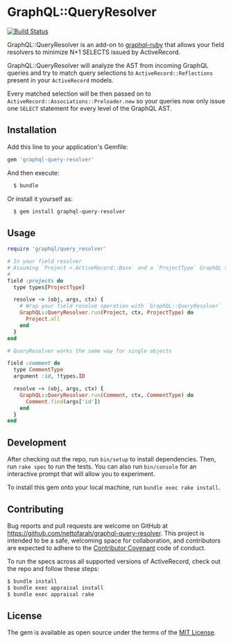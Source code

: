 # GraphQL::QueryResolver
[![Build Status](https://travis-ci.org/nettofarah/graphql-query-resolver.svg?branch=master)](https://travis-ci.org/nettofarah/graphql-query-resolver)

GraphQL::QueryResolver is an add-on to [graphql-ruby](https://github.com/rmosolgo/graphql-ruby)
that allows your field resolvers to minimize N+1 SELECTS issued by ActiveRecord.

GraphQL::QueryResolver will analyze the AST from incoming GraphQL queries and
try to match query selections to `ActiveRecord::Reflections` present in your
`ActiveRecord` models.

Every matched selection will be then passed on to
`ActiveRecord::Associations::Preloader.new` so your queries now only issue
one `SELECT` statement for every level of the GraphQL AST.

## Installation

Add this line to your application's Gemfile:

```ruby
gem 'graphql-query-resolver'
```

And then execute:
```bash
  $ bundle
```

Or install it yourself as:
```bash
  $ gem install graphql-query-resolver
```

## Usage
```ruby
require 'graphql/query_resolver'

# In your field resolver
# Assuming `Project < ActiveRecord::Base` and a `ProjectType` GraphQL type:
#
field :projects do
  type types[ProjectType]

  resolve -> (obj, args, ctx) {
    # Wrap your field resolve operation with `GraphQL::QueryResolver`
    GraphQL::QueryResolver.run(Project, ctx, ProjectType) do
      Project.all
    end
  }
end

# QueryResolver works the same way for single objects

field :comment do
  type CommentType
  argument :id, !types.ID

  resolve -> (obj, args, ctx) {
    GraphQL::QueryResolver.run(Comment, ctx, CommentType) do
      Comment.find(args['id'])
    end
  }
end
```

## Development

After checking out the repo, run `bin/setup` to install dependencies. Then, run `rake spec` to run the tests. You can also run `bin/console` for an interactive prompt that will allow you to experiment.

To install this gem onto your local machine, run `bundle exec rake install`.

## Contributing

Bug reports and pull requests are welcome on GitHub at https://github.com/nettofarah/graphql-query-resolver. This project is intended to be a safe, welcoming space for collaboration, and contributors are expected to adhere to the [Contributor Covenant](http://contributor-covenant.org) code of conduct.

To run the specs across all supported versions of ActiveRecord, check out the repo and follow these steps:
```bash
$ bundle install
$ bundle exec appraisal install
$ bundle exec appraisal rake
```

## License

The gem is available as open source under the terms of the [MIT License](http://opensource.org/licenses/MIT).
